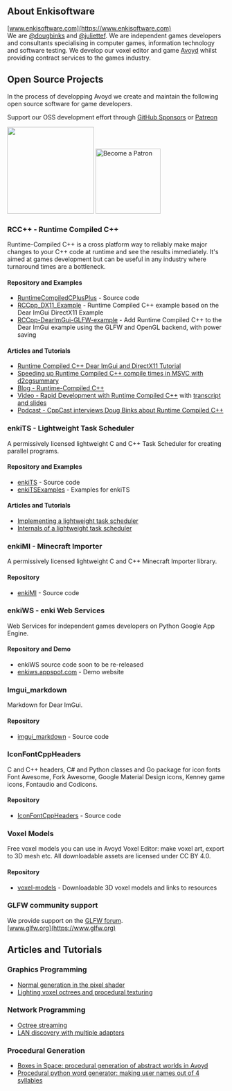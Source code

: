 ## About Enkisoftware
[www.enkisoftware.com](https://www.enkisoftware.com)  
We are [@dougbinks](https://github.com/dougbinks) and [@juliettef](https://github.com/juliettef). We are independent games developers and consultants specialising in computer games, information technology and software testing. 
We develop our voxel editor and game [Avoyd](https://www.avoyd.com) whilst providing contract services to the games industry. 

## Open Source Projects
In the process of developping Avoyd we create and maintain the following open source software for game developers.

Support our OSS development effort through [GitHub Sponsors](https://github.com/sponsors/dougbinks) or [Patreon](https://www.patreon.com/enkisoftware)

[<img src="https://img.shields.io/static/v1?logo=github&label=Github&message=Sponsor&color=#ea4aaa" width="200"/>](https://github.com/sponsors/dougbinks)    [<img src="https://c5.patreon.com/external/logo/become_a_patron_button@2x.png" alt="Become a Patron" width="150"/>](https://www.patreon.com/enkisoftware)

### RCC++ - Runtime Compiled C++
Runtime-Compiled C++ is a cross platform way to reliably make major changes to your C++ code at runtime and see the results immediately. It's aimed at games development but can be useful in any industry where turnaround times are a bottleneck.  
#### Repository and Examples
  * [RuntimeCompiledCPlusPlus](https://github.com/RuntimeCompiledCPlusPlus/RuntimeCompiledCPlusPlus) - Source code
  * [RCCpp_DX11_Example](https://github.com/dougbinks/RCCpp_DX11_Example) - Runtime Compiled C++ example based on the Dear ImGui DirectX11 Example  
  * [RCCpp-DearImGui-GLFW-example](https://github.com/juliettef/RCCpp-DearImGui-GLFW-example) - Add Runtime Compiled C++ to the Dear ImGui example using the GLFW and OpenGL backend, with power saving  
#### Articles and Tutorials
  * [Runtime Compiled C++ Dear ImGui and DirectX11 Tutorial](https://www.enkisoftware.com/devlogpost-20200202-1-Runtime-Compiled-C++-Dear-ImGui-and-DirectX11-Tutorial)  
  * [Speeding up Runtime Compiled C++ compile times in MSVC with d2cgsummary](https://www.enkisoftware.com/devlogpost-20171031-1-Speeding-up-Runtime-Compiled-C++-compile-times-in-MSVC-with-d2cgsummary)
  * [Blog - Runtime-Compiled C++](https://runtimecompiledcplusplus.blogspot.com)
  * [Video - Rapid Development with Runtime Compiled C++](https://vimeo.com/85934969) with [transcript and slides](https://runtimecompiledcplusplus.blogspot.com/p/rapid-development-with-rcc-talk.html)
  * [Podcast - CppCast interviews Doug Binks about Runtime Compiled C++](https://cppcast.com/doug-binks/)

### enkiTS - Lightweight Task Scheduler
A permissively licensed lightweight C and C++ Task Scheduler for creating parallel programs.  
#### Repository and Examples
  * [enkiTS](https://github.com/dougbinks/enkiTS) - Source code
  * [enkiTSExamples](https://github.com/dougbinks/enkiTSExamples) - Examples for enkiTS
#### Articles and Tutorials
  * [Implementing a lightweight task scheduler](https://www.enkisoftware.com/devlogpost-20150822-1-Implementing-a-lightweight-task-scheduler)
  * [Internals of a lightweight task scheduler](https://www.enkisoftware.com/devlogpost-20150905-1-Internals-of-a-lightweight-task-scheduler)

### enkiMI - Minecraft Importer
A permissively licensed lightweight C and C++ Minecraft Importer library.  
#### Repository
  * [enkiMI](https://github.com/dougbinks/enkiMI) - Source code

### enkiWS - enki Web Services
Web Services for independent games developers on Python Google App Engine.  
#### Repository and Demo
  * enkiWS source code soon to be re-released
  * [enkiws.appspot.com](https://enkiws.appspot.com/) - Demo website

### Imgui_markdown
Markdown for Dear ImGui.  
#### Repository
  * [imgui_markdown](https://github.com/juliettef/imgui_markdown) - Source code

### IconFontCppHeaders
C and C++ headers, C# and Python classes and Go package for icon fonts Font Awesome, Fork Awesome, Google Material Design icons, Kenney game icons, Fontaudio and Codicons.  
#### Repository
  * [IconFontCppHeaders](https://github.com/juliettef/IconFontCppHeaders) - Source code

### Voxel Models
Free voxel models you can use in Avoyd Voxel Editor: make voxel art, export to 3D mesh etc. All downloadable assets are licensed under CC BY 4.0.  
#### Repository
  * [voxel-models](https://github.com/enkisoftware/voxel-models) - Downloadable 3D voxel models and links to resources

### GLFW community support
We provide support on the [GLFW forum](https://discourse.glfw.org/).  
[www.glfw.org](https://www.glfw.org)  

## Articles and Tutorials
### Graphics Programming
  * [Normal generation in the pixel shader](https://www.enkisoftware.com/devlogpost-20150131-1-Normal-generation-in-the-pixel-shader)
  * [Lighting voxel octrees and procedural texturing](https://www.enkisoftware.com/devlogpost-20141022-1-Lighting-voxel-octrees-and-procedural-texturing)
### Network Programming
  * [Octree streaming](https://www.enkisoftware.com/devlogpost-20140112-1-Octree-streaming)
  * [LAN discovery with multiple adapters](https://www.enkisoftware.com/devlogpost-20131205-1-LAN-discovery-with-multiple-adapters)
### Procedural Generation
  * [Boxes in Space: procedural generation of abstract worlds in Avoyd](https://www.enkisoftware.com/devlogpost-20190621-1-Boxes-in-Space:-procedural-generation-of-abstract-worlds-in-Avoyd)
  * [Procedural python word generator: making user names out of 4 syllables](https://www.enkisoftware.com/devlogpost-20190405-1-Procedural-python-word-generator:-making-user-names-out-of-4-syllables)